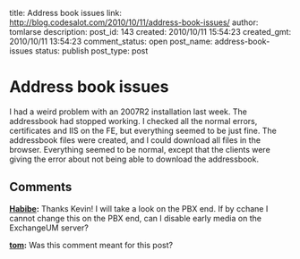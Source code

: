 title: Address book issues
link: http://blog.codesalot.com/2010/10/11/address-book-issues/
author: tomlarse
description: 
post_id: 143
created: 2010/10/11 15:54:23
created_gmt: 2010/10/11 13:54:23
comment_status: open
post_name: address-book-issues
status: publish
post_type: post

# Address book issues

I had a weird problem with an 2007R2 installation last week. The addressbook had stopped working. I checked all the normal errors, certificates and IIS on the FE, but everything seemed to be just fine. The addressbook files were created, and I could download all files in the browser. Everything seemed to be normal, except that the clients were giving the error about not being able to download the addressbook.

## Comments

**[Habibe](#26 "2012-02-09 11:54:01"):** Thanks Kevin! I will take a look on the PBX end. If by cchane I cannot change this on the PBX end, can I disable early media on the ExchangeUM server?

**[tom](#27 "2012-02-09 19:23:47"):** Was this comment meant for this post?

